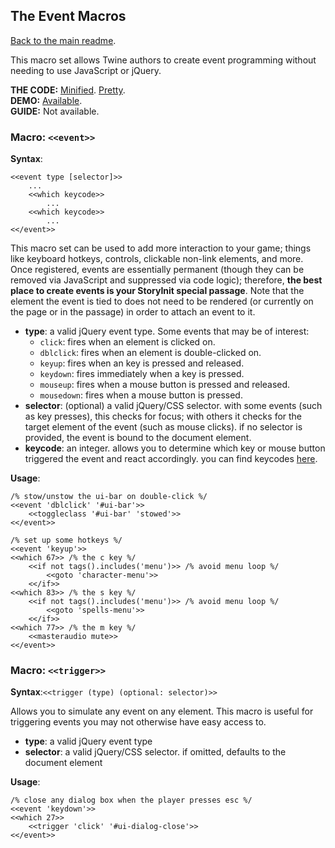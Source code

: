## The Event Macros

[Back to the main readme](./README.md).

This macro set allows Twine authors to create event programming without needing to use JavaScript or jQuery.

**THE CODE:** [Minified](https://github.com/ChapelR/custom-macros-for-sugarcube-2/blob/master/scripts/minified/events.min.js). [Pretty](https://github.com/ChapelR/custom-macros-for-sugarcube-2/blob/master/scripts/events.js).  
**DEMO:** [Available](http://macros.twinelab.net/demo?macro=event).  
**GUIDE:** Not available.

### Macro: `<<event>>`

**Syntax**:
```
<<event type [selector]>>
    ...
	<<which keycode>>
	    ...
	<<which keycode>>
	    ...
<</event>>
```

This macro set can be used to add more interaction to your game; things like keyboard hotkeys, controls, clickable non-link elements, and more.  Once registered, events are essentially permanent (though they can be removed via JavaScript and suppressed via code logic); therefore, **the best place to create events is your StoryInit special passage**.  Note that the element the event is tied to does not need to be rendered (or currently on the page or in the passage) in order to attach an event to it.

* **type**: a valid jQuery event type.  Some events that may be of interest:
  * `click`: fires when an element is clicked on.
  * `dblclick`: fires when an element is double-clicked on.
  * `keyup`: fires when an key is pressed and released.
  * `keydown`: fires immediately when a key is pressed.
  * `mouseup`: fires when a mouse button is pressed and released.
  * `mousedown`: fires when a mouse button is pressed.
* **selector**: (optional) a valid jQuery/CSS selector.  with some events (such as key presses), this checks for focus; with others it checks for the target element of the event (such as mouse clicks).  if no selector is provided, the event is bound to the document element.
* **keycode**: an integer.  allows you to determine which key or mouse button triggered the event and react accordingly.  you can find keycodes [here](http://keycode.info/).

**Usage**:
```
/% stow/unstow the ui-bar on double-click %/
<<event 'dblclick' '#ui-bar'>>
    <<toggleclass '#ui-bar' 'stowed'>>
<</event>>

/% set up some hotkeys %/
<<event 'keyup'>>
<<which 67>> /% the c key %/
	<<if not tags().includes('menu')>> /% avoid menu loop %/
		<<goto 'character-menu'>>
	<</if>>
<<which 83>> /% the s key %/
	<<if not tags().includes('menu')>> /% avoid menu loop %/
		<<goto 'spells-menu'>>
	<</if>> 
<<which 77>> /% the m key %/
	<<masteraudio mute>>
<</event>>
```

### Macro: `<<trigger>>`

**Syntax**:`<<trigger (type) (optional: selector)>>`

Allows you to simulate any event on any element.  This macro is useful for triggering events you may not otherwise have easy access to.

* **type**: a valid jQuery event type
* **selector**: a valid jQuery/CSS selector.  if omitted, defaults to the document element

**Usage**:
```
/% close any dialog box when the player presses esc %/
<<event 'keydown'>>
<<which 27>>
	<<trigger 'click' '#ui-dialog-close'>>
<</event>>
```